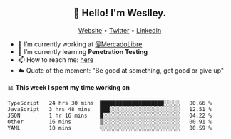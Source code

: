 <h2 align="center">👋 Hello! I'm Weslley.</h2>
<p align="center">
  <a href="http://weslleyneri.com.br">Website</a> •
  <a href="https://twitter.com/Weslley_Neri">Twitter</a> •
  <a href="https://www.linkedin.com/in/weslley-neri-3658908b">LinkedIn</a>
</p>


- 🔭 I’m currently working at [@MercadoLibre](https://github.com/mercadolibre)
- 🌱 I’m currently learning **Penetration Testing**
- 📫 How to reach me: [here](mailto:weslley39@gmail.com)
- ☁️ Quote of the moment: "Be good at something, get good or give up"

📊 **This week I spent my time working on**
<!--START_SECTION:waka-->
```text
TypeScript   24 hrs 30 mins  ████████████████████░░░░░   80.66 % 
JavaScript   3 hrs 48 mins   ███░░░░░░░░░░░░░░░░░░░░░░   12.51 % 
JSON         1 hr 16 mins    █░░░░░░░░░░░░░░░░░░░░░░░░   04.22 % 
Other        16 mins         ▒░░░░░░░░░░░░░░░░░░░░░░░░   00.91 % 
YAML         10 mins         ░░░░░░░░░░░░░░░░░░░░░░░░░   00.59 % 
```
<!--END_SECTION:waka-->

<!-- Inspired by https://github.com/gruselhaus/gruselhaus -->